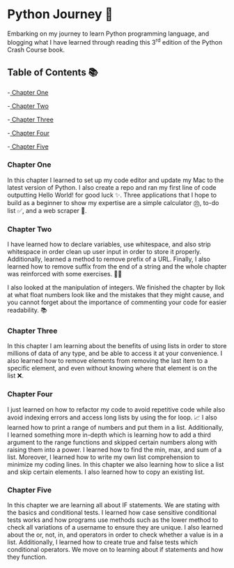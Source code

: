 # Python Journey 👾

Embarking on my journey to learn Python programming language, and blogging what I have learned through reading this 3<sup>rd</sup> edition of the Python Crash Course book.  


## Table of Contents 📚

-[ Chapter One](#chapter-one)

-[ Chapter Two](#chapter-two)

-[ Chapter Three](#chapter-three)

-[ Chapter Four](#chapter-four)

-[ Chapter Five](#chapter-five)


### Chapter One

In this chapter I learned to set up my code editor and update my Mac to the latest version of Python. I also create a repo and ran my first line of code outputting Hello World! for good luck ✨. Three applications that I hope to build as a beginner to show my expertise are a simple calculator ㉓, to-do list ✅, and a web scraper 🧹.


### Chapter Two

I have learned how to declare variables, use whitespace, and also strip whitespace in order clean up user input in order to store it properly. Additionally, learned a method to remove prefix of a URL. Finally, I also learned how to remove suffix from the end of a string and the whole chapter was reinforced with some exercises. 💪🏼

I also looked at the manipulation of integers.  We finished the chapter by llok at what float numbers look like and the mistakes that they might cause, and you cannot forget about the importance of commenting your code for easier readability. 📚


### Chapter Three

In this chapter I am learning about the benefits of using lists in order to store millions of data of any type, and be able to access it at your convenience. I also learned how to remove elements from removing the last item to a specific element, and even without knowing where that element is on the list ❌. 

### Chapter Four

I just learned on how to refactor my code to avoid repetitive code while also avoid indexing errors and access long lists by using the for loop. 📈 I also learned how to print a range of numbers and put them in a list. Additionally, I learned something more in-depth which is learning how to add a third argument to the range functions and skipped certain numbers along with raising them into a power. I learned how to find the min, max, and sum of a list. Moreover, I learned how to write my own list comprehension to minimize my coding lines. In this chapter we also learning how to slice a list and skip certain elements. I also learned how to copy an existing list. 

### Chapter Five
In this chapter we are learning all about IF statements. We are stating with the basics and conditional tests. I learned how case sensitive conditional tests works and how programs use methods such as the lower method to check all variations of a username to ensure they are unique. I also learned about the or, not, in, and operators in order to check whether a value is in a list. Additionally, I learned how to create true and false tests which conditional operators. We move on to learning about if statements and how they function. 